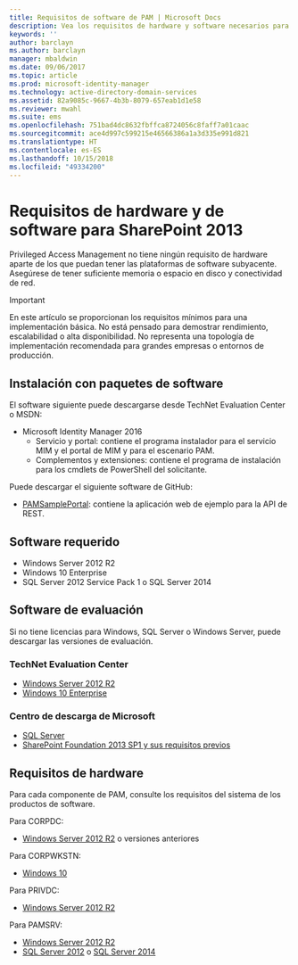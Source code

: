 ```yaml
---
title: Requisitos de software de PAM | Microsoft Docs
description: Vea los requisitos de hardware y software necesarios para una correcta implementación de Privileged Access Management.
keywords: ''
author: barclayn
ms.author: barclayn
manager: mbaldwin
ms.date: 09/06/2017
ms.topic: article
ms.prod: microsoft-identity-manager
ms.technology: active-directory-domain-services
ms.assetid: 82a9085c-9667-4b3b-8079-657eab1d1e58
ms.reviewer: mwahl
ms.suite: ems
ms.openlocfilehash: 751bad4dc8632fbffca8724056c8faff7a01caac
ms.sourcegitcommit: ace4d997c599215e46566386a1a3d335e991d821
ms.translationtype: HT
ms.contentlocale: es-ES
ms.lasthandoff: 10/15/2018
ms.locfileid: "49334200"
---
```

# <a name="hardware-and-software-requirements"></a>Requisitos de hardware y de software para SharePoint 2013

Privileged Access Management no tiene ningún requisito de hardware aparte de los que puedan tener las plataformas de software subyacente. Asegúrese de tener suficiente memoria o espacio en disco y conectividad de red.

> [!IMPORTANT]
> En este artículo se proporcionan los requisitos mínimos para una implementación básica. No está pensado para demostrar rendimiento, escalabilidad o alta disponibilidad. No representa una topología de implementación recomendada para grandes empresas o entornos de producción.

## <a name="installing-from-software-packages"></a>Instalación con paquetes de software

El software siguiente puede descargarse desde TechNet Evaluation Center o MSDN:

- Microsoft Identity Manager 2016
  - Servicio y portal: contiene el programa instalador para el servicio MIM y el portal de MIM y para el escenario PAM.
  - Complementos y extensiones: contiene el programa de instalación para los cmdlets de PowerShell del solicitante.

Puede descargar el siguiente software de GitHub:

- [PAMSamplePortal](https://github.com/Azure/identity-management-samples): contiene la aplicación web de ejemplo para la API de REST.

## <a name="required-software"></a>Software requerido

- Windows Server 2012 R2
- Windows 10 Enterprise
- SQL Server 2012 Service Pack 1 o SQL Server 2014

## <a name="evaluation-software"></a>Software de evaluación

Si no tiene licencias para Windows, SQL Server o Windows Server, puede descargar las versiones de evaluación.

### <a name="technet-evaluation-center"></a>TechNet Evaluation Center

- [Windows Server 2012 R2](https://www.microsoft.com/evalcenter/evaluate-windows-server-2012-r2)
- [Windows 10 Enterprise](https://www.microsoft.com/evalcenter/evaluate-windows-10-enterprise)

### <a name="microsoft-download-center"></a>Centro de descarga de Microsoft

- [SQL Server](https://www.microsoft.com/download/details.aspx?id=29066)  
- [SharePoint Foundation 2013 SP1 y sus requisitos previos](https://www.microsoft.com/download/details.aspx?id=42039)

## <a name="hardware-requirements"></a>Requisitos de hardware

Para cada componente de PAM, consulte los requisitos del sistema de los productos de software.

Para CORPDC:

- [Windows Server 2012 R2](https://technet.microsoft.com/library/dn303418.aspx) o versiones anteriores

Para CORPWKSTN:

- [Windows 10](https://technet.microsoft.com/windows/dn798752.aspx)

Para PRIVDC:

- [Windows Server 2012 R2](https://technet.microsoft.com/library/dn303418.aspx)

Para PAMSRV:

- [Windows Server 2012 R2](https://technet.microsoft.com/library/dn303418.aspx)
- [SQL Server 2012](https://msdn.microsoft.com/library/ms143506(sql.110).aspx) o [SQL Server 2014](https://msdn.microsoft.com/library/ms143506(v=sql.120).aspx)
